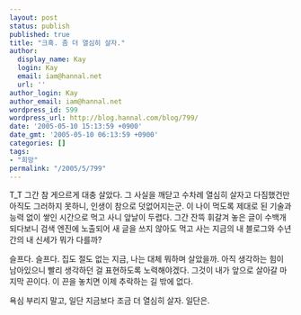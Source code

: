 ```yaml
---
layout: post
status: publish
published: true
title: "크흑. 좀 더 열심히 살자."
author:
  display_name: Kay
  login: Kay
  email: iam@hannal.net
  url: ''
author_login: Kay
author_email: iam@hannal.net
wordpress_id: 599
wordpress_url: http://blog.hannal.com/blog/799/
date: '2005-05-10 15:13:59 +0900'
date_gmt: '2005-05-10 06:13:59 +0900'
categories: []
tags:
- "희망"
permalink: "/2005/5/799"
---
```

<p>T_T 그간 참 게으르게 대충 살았다. 그 사실을 깨닫고 수차례 열심히 살자고 다짐했건만 아직도 그러하지 못하니, 인생이 참으로 덧없어지는군. 이 나이 먹도록 제대로 된 기술과 능력 없이 쌓인 시간으로 먹고 사니 앞날이 두렵다. 그간 잔뜩 휘갈겨 놓은 글이 수백개 되다보니 검색 엔진에 노출되어 새 글을 쓰지 않아도 먹고 사는 지금의 내 블로그와 수년간의 내 신세가 뭐가 다를까?</p>
<p>슬프다. 슬프다. 집도 절도 없는 지금, 나는 대체 뭐하며 살았을까. 아직 생각하는 힘이 남아있으니 빨리 생각하던 걸 표현하도록 노력해야겠다. 그것이 내가 앞으로 살아갈 마지막 끈이다. 이 끈을 놓치면 이제 추락하는 길 밖에 없다.</p>
<p>욕심 부리지 말고, 일단 지금보다 조금 더 열심히 살자. 일단은.</p>
